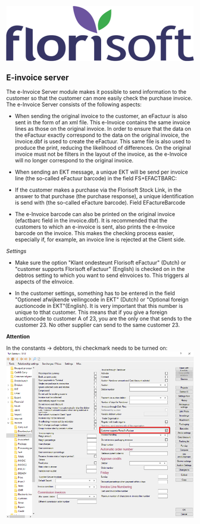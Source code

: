 <img src="../../fslogo.png"/>

## E-invoice server

The e-Invoice Server module makes it possible to send information to the customer so that the customer can more easily check the purchase invoice. The e-Invoice Server consists of the following aspects:

- When sending the original invoice to the customer, an eFactuur is also sent in the form of an xml file. This e-Invoice contains the same invoice lines as those on the original invoice. In order to ensure that the data on the eFactuur exactly correspond to the data on the original invoice, the invoice.dbf is used to create the eFactuur. This same file is also used to produce the print, reducing the likelihood of differences. On the original invoice must not be filters in the layout of the invoice, as the e-Invoice  will no longer correspond to the original invoice. 

- When sending an EKT message, a unique EKT will be send per invoice line (the so-called eFactuur barcode) in the field FS+EFACTBARC:

- If the customer makes a purchase via the Florisoft Stock Link, in the answer to that purchase (the purchase response), a unique identification is send with (the so-called eFacture barcode). Field EFactureBarcode

- The e-Invoice barcode can also be printed on the original invoice (efactbarc field in the invoice.dbf). It is recommended that the customers to which an e-invoice is sent, also prints the e-Invoice barcode on the invoice. This makes the checking process easier, especially if, for example, an invoice line is rejected at the Client side.

*Settings*
- Make sure the option "Klant ondesteunt Florisoft eFactuur" (Dutch) or "customer supports Florisoft eFactuur" (English) is checked on in the debtros setting to which you want to send eInvoices to. This triggers al aspects of the eInvoice.

- In the customer settings, something has to be entered in the field "Optioneel afwijkende veilingcode in EKT" (Dutch) or "Optional foreign auctioncode in EKT"(English). It is very important that this number is unique to tthat customer. This means that if you give a foreign auctioncode to customer A of 23, you are the only one that sends to the customer 23. No other supplier can send to the same customer 23.

**Attention**

In the constants -> debtors, thi checkmark needs to be turned on:
<img src=".einvoice server/media/picture1.png" />
